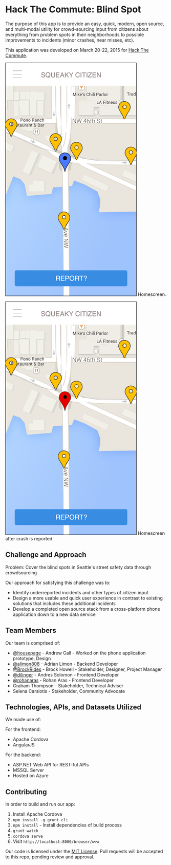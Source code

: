 # Hack The Commute: Blind Spot

The purpose of this app is to provide an easy, quick, modern, open source, and multi-modal utility for crowd-sourcing input from citizens about everything from problem spots in their neighborhoods to possible improvements to incidents (minor crashes, near misses, etc).

This application was developed on March 20-22, 2015 for [Hack The Commute](https://codeforseattle.hackpad.com/Hack-the-Commute-2h8AsgMYcB8).

![Homescreen](screenshots/1.jpg) Homescreen.

![Homescreen after crash is reported.](screenshots/2.jpg) Homescreen after crash is reported.

## Challenge and Approach

Problem: Cover the blind spots in Seattle's street safety data through crowdsourcing

Our approach for satisfying this challenge was to:

- Identify underreported incidents and other types of citizen input
- Design a more usable and quick user experience in contrast to existing solutions that includes these additional incidents
- Develop a completed open source stack from a cross-platform phone application down to a new data service

## Team Members

Our team is comprised of:

- [@housepage](http://github.com/housepage) - Andrew Gall - Worked on the phone application prototype, Design
- [@alimon808](https://github.com/alimon808) - Adrian Limon - Backend Developer
- [@BrockRides](https://github.com/BrockRides) - Brock Howell - Stakeholder, Designer, Project Manager
- [@dilinger](https://github.com/dilinger) - Andres Solomon - Frontend Developer
- [@rohanaras](https://github.com/rohanaras) - Rohan Aras - Frontend Developer
- Graham Thompson - Stakeholder, Technical Adviser
- Selena Carsiotis - Stakeholder, Community Advocate


## Technologies, APIs, and Datasets Utilized

We made use of:

For the frontend:
- Apache Cordova
- AngularJS

For the backend:
- ASP.NET Web API for REST-ful APIs
- MSSQL Server
- Hosted on Azure

## Contributing

In order to build and run our app:

1. Install Apache Cordova
2. `npm install -g grunt-cli`
3. `npm install` - Install dependencies of build process
4. `grunt watch`
5. `cordova serve`
6. Visit `http://localhost:8000/browser/www`

Our code is licensed under the [MIT License](LICENSE.md). Pull requests will be accepted to this repo, pending review and approval.
